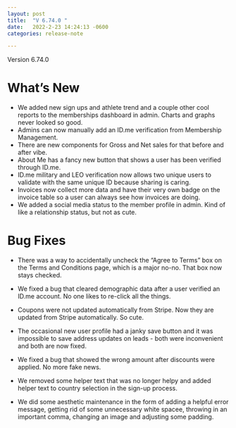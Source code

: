 ```yaml
---
layout: post
title:  "V 6.74.0 "
date:   2022-2-23 14:24:13 -0600
categories: release-note

---
```

Version 6.74.0

# What’s New
- We added new sign ups and athlete trend and a couple other cool reports to the memberships dashboard in admin. Charts and graphs never looked so good. 
- Admins can now manually add an ID.me verification from Membership Management.
- There are new components for Gross and Net sales for that before and after vibe.
- About Me has a fancy new button that shows a user has been verified through ID.me.
- ID.me military and LEO verification now allows two unique users to validate with the same unique ID because sharing is caring. 
- Invoices now collect more data and have their very own badge on the invoice table so a user can always see how invoices are doing.
- We added a social media status to the member profile in admin. Kind of like a relationship status, but not as cute. 


# Bug Fixes
- There was a way to accidentally uncheck the “Agree to Terms” box on the Terms and Conditions page, which is a major no-no. That box now stays checked. 

- We fixed a bug that cleared demographic data after a user verified an ID.me account. No one likes to re-click all the things. 

- Coupons were not updated automatically from Stripe. Now they are updated from Stripe automatically. So cute.

- The occasional new user profile had a janky save button and it was impossible to save address updates on leads - both were inconvenient and both are now fixed. 

- We fixed a bug that showed the wrong amount after discounts were applied. No more fake news. 

- We removed some helper text that was no longer helpy and added helper text to country selection in the sign-up process.

- We did some aesthetic maintenance in the form of adding a helpful error message, getting rid of some unnecessary white spacee, throwing in an important comma, changing an image and adjusting some padding.
